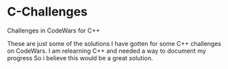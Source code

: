 # C-Challenges
Challenges in CodeWars for C++

These are just some of the solutions I have gotten for some C++ challenges on CodeWars. I am relearning C++ and needed a way to document my progress
So i believe this would be a great solution.
